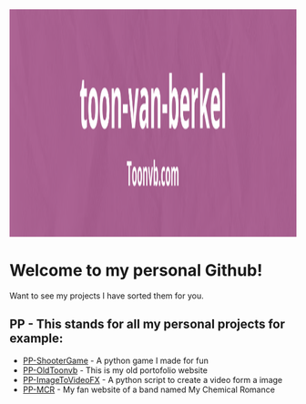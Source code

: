 <img width="2000" height="400" alt="image" src="./BannerToonvb_toon-van-berkel_Github.png" />

# Welcome to my personal Github!

Want to see my projects I have sorted them for you.

## PP - This stands for all my personal projects for example:
- [PP-ShooterGame](https://github.com/toon-van-berkel/PP-ShooterGame) - A python game I made for fun
- [PP-OldToonvb](https://github.com/toon-van-berkel/PP-OldToonvb) - This is my old portofolio website
- [PP-ImageToVideoFX](https://github.com/toon-van-berkel/PP-ImageToVideoFX) - A python script to create a video form a image
- [PP-MCR](https://github.com/toon-van-berkel/PP-MCR) - My fan website of a band named My Chemical Romance
